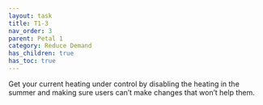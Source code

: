 ```yaml
---
layout: task
title: T1-3
nav_order: 3
parent: Petal 1
category: Reduce Demand
has_children: true
has_toc: true
---
```


Get your current heating under control by disabling the heating in the summer and making sure users can’t make changes that won’t help them. 
